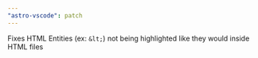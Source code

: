 ```yaml
---
"astro-vscode": patch
---
```


Fixes HTML Entities (ex: `&lt;`) not being highlighted like they would inside HTML files
